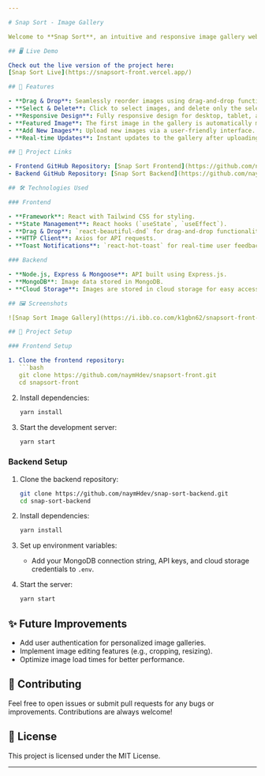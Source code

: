 ```yaml
---

# Snap Sort - Image Gallery

Welcome to **Snap Sort**, an intuitive and responsive image gallery web application. This project allows users to upload, sort, and manage images with ease. The drag-and-drop feature helps users arrange images in their desired order, and selected images can be deleted with just a click.

## 🖥️ Live Demo

Check out the live version of the project here:  
[Snap Sort Live](https://snapsort-front.vercel.app/)

## 🚀 Features

- **Drag & Drop**: Seamlessly reorder images using drag-and-drop functionality.
- **Select & Delete**: Click to select images, and delete only the selected ones.
- **Responsive Design**: Fully responsive design for desktop, tablet, and mobile screens.
- **Featured Image**: The first image in the gallery is automatically marked as featured.
- **Add New Images**: Upload new images via a user-friendly interface.
- **Real-time Updates**: Instant updates to the gallery after uploading, sorting, or deleting images.

## 🔗 Project Links

- Frontend GitHub Repository: [Snap Sort Frontend](https://github.com/naymHdev/snapsort-front)
- Backend GitHub Repository: [Snap Sort Backend](https://github.com/naymHdev/snap-sort-backend)

## 🛠️ Technologies Used

### Frontend

- **Framework**: React with Tailwind CSS for styling.
- **State Management**: React hooks (`useState`, `useEffect`).
- **Drag & Drop**: `react-beautiful-dnd` for drag-and-drop functionality.
- **HTTP Client**: Axios for API requests.
- **Toast Notifications**: `react-hot-toast` for real-time user feedback.

### Backend

- **Node.js, Express & Mongoose**: API built using Express.js.
- **MongoDB**: Image data stored in MongoDB.
- **Cloud Storage**: Images are stored in cloud storage for easy access and management.

## 🖼️ Screenshots

![Snap Sort Image Gallery](https://i.ibb.co.com/k1gbn62/snapsort-front-vercel-app.png)

## 📂 Project Setup

### Frontend Setup

1. Clone the frontend repository:
   ```bash
   git clone https://github.com/naymHdev/snapsort-front.git
   cd snapsort-front
   ```

2. Install dependencies:
   ```bash
   yarn install
   ```

3. Start the development server:
   ```bash
   yarn start
   ```

### Backend Setup

1. Clone the backend repository:
   ```bash
   git clone https://github.com/naymHdev/snap-sort-backend.git
   cd snap-sort-backend
   ```

2. Install dependencies:
   ```bash
   yarn install
   ```

3. Set up environment variables:
   - Add your MongoDB connection string, API keys, and cloud storage credentials to `.env`.

4. Start the server:
   ```bash
   yarn start
   ```

## ✨ Future Improvements

- Add user authentication for personalized image galleries.
- Implement image editing features (e.g., cropping, resizing).
- Optimize image load times for better performance.

## 🤝 Contributing

Feel free to open issues or submit pull requests for any bugs or improvements. Contributions are always welcome!

## 📝 License

This project is licensed under the MIT License.

---
```

